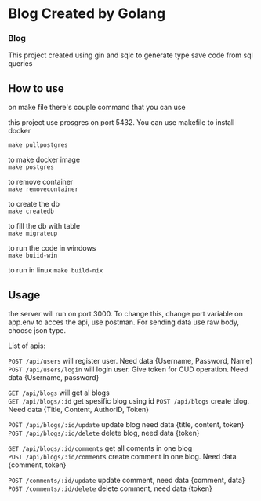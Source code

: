 # Blog Created by Golang

### Blog
This project created using gin and sqlc to generate type save code from sql queries

## How to use
on make file there's couple command that you can use

this project use prosgres on port 5432.
You can use makefile to install docker  

```make pullpostgres```

to make docker image  
```make postgres```

to remove container  
```make removecontainer```

to create the db  
```make createdb```

to fill the db with table  
```make migrateup```

to run the code in windows  
```make buiid-win```

to run in linux 
```make build-nix```

## Usage

the server will run on port 3000. To change this, change port variable on app.env
to acces the api, use postman. For sending data use raw body, choose json type.

List of apis:

```POST /api/users``` will register user. Need data {Username, Password, Name}   
```POST /api/users/login``` will login user. Give token for CUD operation. Need data {Username, password}  

```GET /api/blogs``` will get al blogs  
```GET /api/blogs/:id``` get spesific blog using id 
```POST /api/blogs``` create blog. Need data {Title, Content, AuthorID, Token}  


```POST /api/blogs/:id/update``` update blog need data {title, content, token}  
```POST /api/blogs/:id/delete``` delete blog, need data {token}  

```GET /api/blogs/:id/comments``` get all coments in one blog  
```POST /api/blogs/:id/comments``` create comment in one blog. Need data {comment,  token}  

```POST /comments/:id/update``` update comment, need data {comment, data}  
```POST /comments/:id/delete``` delete comment, need data {token}  